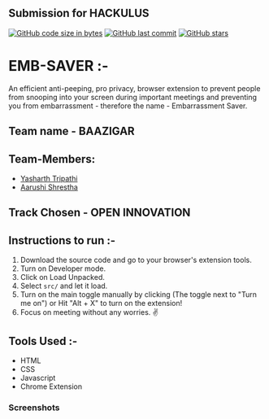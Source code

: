 ## Submission for HACKULUS

[![GitHub code size in bytes](https://img.shields.io/github/languages/code-size/yasharthratan/HACKULUS_BAAZIGAR?logo=github&style=social)](https://github.com/yasharthratan/) [![GitHub last commit](https://img.shields.io/github/last-commit/yasharthratan/HACKULUS_BAAZIGAR?style=social&logo=git)](https://github.com/yasharthratan/) [![GitHub stars](https://img.shields.io/github/stars/yasharthratan/HACKULUS_BAAZIGAR?style=social)](https://github.com/yasharthratan/.../stargazers)

# EMB-SAVER :- 
An efficient anti-peeping, pro privacy, browser extension to prevent people from snooping into your screen during important meetings and preventing you from embarrassment - therefore the name - Embarrassment Saver.

## Team name - BAAZIGAR

## Team-Members:

- [Yasharth Tripathi](https://github.com/yasharthratan)
- [Aarushi Shrestha](https://github.com/Aarushi21)


## Track Chosen - OPEN INNOVATION


## Instructions to run :-
1. Download the source code and go to your browser's extension tools.
2. Turn on Developer mode.
3. Click on Load Unpacked.
4. Select `src/` and let it load.
5. Turn on the main toggle manually by clicking (The toggle next to "Turn me on") or Hit "Alt + X" to turn on the extension!
6. Focus on meeting without any worries. ✌️

## Tools Used :-
- HTML
- CSS
- Javascript
- Chrome Extension

### Screenshots
